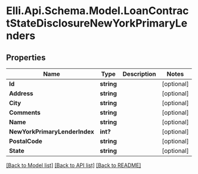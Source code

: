 # Elli.Api.Schema.Model.LoanContractStateDisclosureNewYorkPrimaryLenders
## Properties

Name | Type | Description | Notes
------------ | ------------- | ------------- | -------------
**Id** | **string** |  | [optional] 
**Address** | **string** |  | [optional] 
**City** | **string** |  | [optional] 
**Comments** | **string** |  | [optional] 
**Name** | **string** |  | [optional] 
**NewYorkPrimaryLenderIndex** | **int?** |  | [optional] 
**PostalCode** | **string** |  | [optional] 
**State** | **string** |  | [optional] 

[[Back to Model list]](../README.md#documentation-for-models) [[Back to API list]](../README.md#documentation-for-api-endpoints) [[Back to README]](../README.md)

